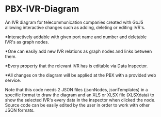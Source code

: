# PBX-IVR-Diagram
An IVR diagram for telecommunication companies created with GoJS allowing interactive changes such as adding, deleting or editing IVR's.

*Interactively addable with given port name and number and deletable IVR's as graph nodes.

*One can easily add new IVR relations as graph nodes and links between them.

*Every property that the relevant IVR has is editable via Data Inspector.

*All changes on the diagram will be applied at the PBX with a provided web service.

Note that this code needs 2 JSON files (jsonNodes, jsonTemplates) in a specific format to draw the diagram and an XLS or XLSX file (XLSXdata) to show the selected IVR's every data in the inspector when clicked the node. Source code can be easily edited by the user in order to work with other JSON formats.
